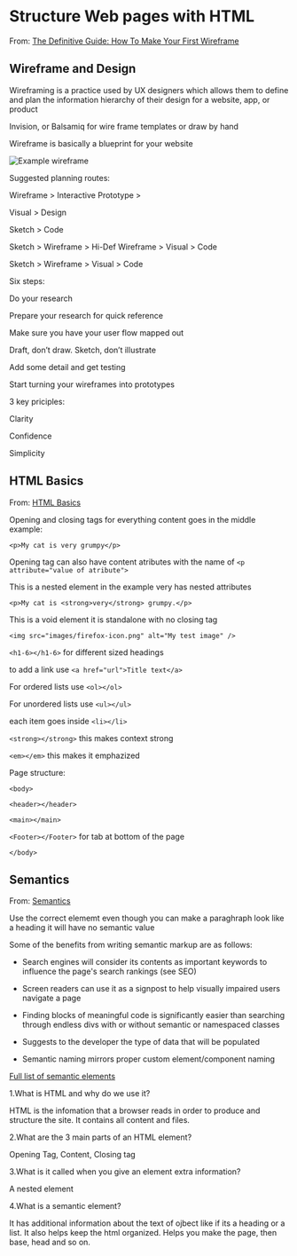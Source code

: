 # Structure Web pages with HTML

From: [The Definitive Guide: How To Make Your First Wireframe](https://careerfoundry.com/en/blog/ux-design/how-to-create-your-first-wireframe/)

## Wireframe and Design

Wireframing is a practice used by UX designers which allows them to define and plan the information hierarchy of their design for a website, app, or product

Invision, or Balsamiq for wire frame templates or draw by hand

Wireframe is basically a blueprint for your website

![Example wireframe](samuel-student-wireframe---x----972-715x---.png)

Suggested planning routes:

 Wireframe > Interactive Prototype >

 Visual > Design

Sketch > Code

Sketch > Wireframe > Hi-Def Wireframe > Visual > Code

Sketch > Wireframe > Visual > Code

Six steps:

Do your research

Prepare your research for quick reference

Make sure you have your user flow mapped out

Draft, don’t draw. Sketch, don’t illustrate

 Add some detail and get testing

 Start turning your wireframes into prototypes

 3 key priciples:

 Clarity

 Confidence

 Simplicity

## HTML Basics

 From: [HTML Basics](https://developer.mozilla.org/en-US/docs/Learn/Getting_started_with_the_web/HTML_basics)

 Opening and closing tags for everything content goes in the middle example:

 `<p>My cat is very grumpy</p>`

 Opening tag can also have content atributes with the name of `<p attribute="value of atribute">`

This is a nested element in the example very has nested attributes

 `<p>My cat is <strong>very</strong> grumpy.</p>`

This is a void element it is standalone with no closing tag

`<img src="images/firefox-icon.png" alt="My test image" />`

`<h1-6></h1-6>` for different sized headings

to add a link use `<a href="url">Title text</a>`

For ordered lists use `<ol></ol>`

For unordered lists use `<ul></ul>`

each item goes inside `<li></li>`

`<strong></strong>` this makes context strong

`<em></em>` this makes it emphazized

Page structure:

`<body>`

`<header></header>`

`<main></main>`

`<Footer></Footer>` for tab at bottom of the page

`</body>`

## Semantics

From: [Semantics](https://developer.mozilla.org/en-US/docs/Glossary/Semantics)

Use the correct elememt even though you can make a paraghraph look like a heading it will have no semantic value

Some of the benefits from writing semantic markup are as follows:

- Search engines will consider its contents as important keywords to influence the page's search rankings (see SEO)

- Screen readers can use it as a signpost to help visually impaired users navigate a page

- Finding blocks of meaningful code is significantly easier than searching through endless divs with or without semantic or namespaced classes

- Suggests to the developer the type of data that will be populated

- Semantic naming mirrors proper custom element/component naming

[Full list of semantic elements](https://developer.mozilla.org/en-US/docs/Web/HTML/Element)

1.What is HTML and why do we use it?

HTML is the infomation that a browser reads in order to produce and structure the site. It contains all content and files.

2.What are the 3 main parts of an HTML element?

Opening Tag, Content, Closing tag

3.What is it called when you give an element extra information?

A nested element

4.What is a semantic element?

It has additional information about the text of ojbect like if its a heading or a list. It also helps keep the html organized. Helps you make the page, then base, head and so on.
